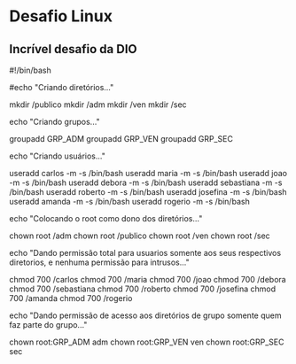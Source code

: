 # Desafio Linux
## Incrível desafio da DIO 

#!/bin/bash

#echo "Criando diretórios..."

mkdir /publico
mkdir /adm
mkdir /ven
mkdir /sec 

echo "Criando grupos..."

groupadd GRP_ADM
groupadd GRP_VEN
groupadd GRP_SEC

echo "Criando usuários..."

useradd carlos -m -s /bin/bash
useradd maria -m -s /bin/bash
useradd joao -m -s /bin/bash
useradd debora -m -s /bin/bash
useradd sebastiana -m -s /bin/bash
useradd roberto -m -s /bin/bash
useradd josefina -m -s /bin/bash
useradd amanda -m -s /bin/bash
useradd rogerio -m -s /bin/bash

echo "Colocando o root como dono dos diretórios..."

chown root /adm
chown root /publico
chown root /ven
chown root /sec

echo "Dando permissão total para usuarios somente aos seus respectivos diretorios, e nenhuma permissão para intrusos..."

chmod 700 /carlos
chmod 700 /maria
chmod 700 /joao
chmod 700 /debora
chmod 700 /sebastiana
chmod 700 /roberto
chmod 700 /josefina
chmod 700 /amanda
chmod 700 /rogerio

echo "Dando permissão de acesso aos diretórios de grupo somente quem faz parte do grupo..."

chown root:GRP_ADM adm
chown root:GRP_VEN ven
chown root:GRP_SEC sec


